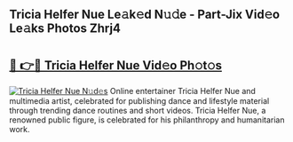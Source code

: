 ## Tricia Helfer Nue Le𝚊k𝚎d N𝚞𝚍e - Part-Jix Vid𝚎o Le𝚊ks Photos Zhrj4

# <h2><a href="http://fb00pv.evod.top/?m=Tricia+Helfer+Nue">🔗 👉🔴 Tricia Helfer Nue Vid𝚎o Ph𝚘t𝚘s</a></h2>

[![Tricia Helfer Nue N𝚞d𝚎s](https://i.imgur.com/8V9OHl7.gif)](http://fb00pv.evod.top/?m=Tricia+Helfer+Nue)
Online entertainer Tricia Helfer Nue and multimedia artist, celebrated for publishing dance and lifestyle material through trending dance routines and short videos. Tricia Helfer Nue, a renowned public figure, is celebrated for his philanthropy and humanitarian work. 
